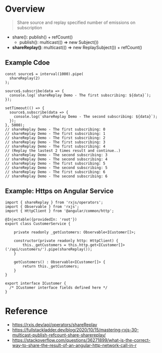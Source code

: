 # Overview
> Share source and replay specified number of emissions on subscription
- share(): publish() + refCount()
  - publish(): multicast(() => new Subject())
- **shareReplay()**: multicast(() => new ReplaySubject()) + refCount()  

## Example Cdoe
```
const source$ = interval(1000).pipe(
  shareReplay(2)
);

source$.subscribe(data => {
  console.log(`shareReplay Demo - The first subscribing: ${data}`);
});

setTimeout(() => {
  source$.subscribe(data => {
    console.log(`shareReplay Demo - The second subscribing: ${data}`);
  });
}, 5000);
// shareReplay Demo - The first subscribing: 0
// shareReplay Demo - The first subscribing: 1
// shareReplay Demo - The first subscribing: 2
// shareReplay Demo - The first subscribing: 3
// shareReplay Demo - The first subscribing: 4
// (Replay the lastest 2 times result and continue..)
// shareReplay Demo - The second subscribing: 3
// shareReplay Demo - The second subscribing: 4
// shareReplay Demo - The first subscribing: 5
// shareReplay Demo - The second subscribing: 5
// shareReplay Demo - The first subscribing: 6
// shareReplay Demo - The second subscribing: 6
```
## Example: Https on Angular Service
```
import { shareReplay } from 'rxjs/operators';
import { Observable } from 'rxjs';
import { HttpClient } from '@angular/common/http';

@Injectable({providedIn: 'root'})
export class CustomerService {

    private readonly _getCustomers: Observable<ICustomer[]>;

    constructor(private readonly http: HttpClient) {
        this._getCustomers = this.http.get<ICustomer[]>('/api/customers/').pipe(shareReplay());
    }
    
    getCustomers() : Observable<ICustomer[]> {
        return this._getCustomers;
    }
}

export interface ICustomer {
  /* ICustomer interface fields defined here */
}
```

# Reference
- https://rxjs.dev/api/operators/shareReplay
- https://fullstackladder.dev/blog/2020/10/15/mastering-rxjs-30-multicast-publish-refcount-share-sharereplay/
- https://stackoverflow.com/questions/36271899/what-is-the-correct-way-to-share-the-result-of-an-angular-http-network-call-in-r
